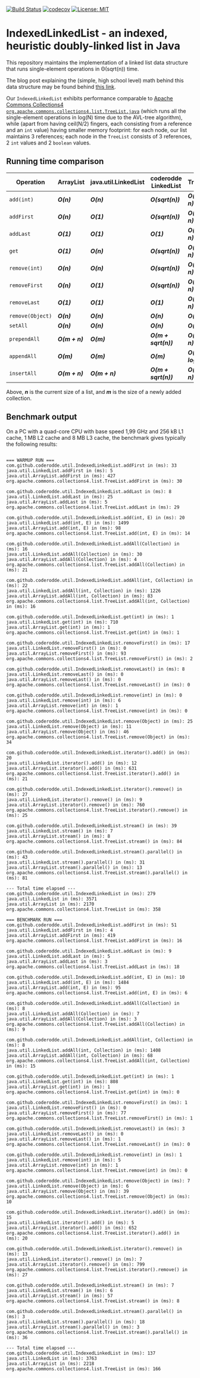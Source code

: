 [![Build Status](https://app.travis-ci.com/coderodde/IndexedLinkedList.svg?branch=main)](https://app.travis-ci.com/coderodde/IndexedLinkedList) [![codecov](https://codecov.io/gh/coderodde/IndexedLinkedList/branch/main/graph/badge.svg)](https://codecov.io/gh/coderodde/IndexedLinkedList) [![License: MIT](https://img.shields.io/badge/License-MIT-yellow.svg)](https://opensource.org/licenses/MIT)

# IndexedLinkedList - an indexed, heuristic doubly-linked list in Java

This repository maintains the implementation of a linked list data structure that runs single-element operations in &Theta;(sqrt(n)) time.

The blog post explaining the (simple, high school level) math behind this data structure may be found behind [this link](http://coderodde.github.io/weblog/#eill).

Our `IndexedLinkedList` exhibits performance comparable to [Apache Commons Collections4 `org.apache.commons.collections4.list.TreeList.java`](https://github.com/apache/commons-collections/blob/master/src/main/java/org/apache/commons/collections4/list/TreeList.java) (which runs all the single-element operations in log(N) time due to the AVL-tree algorithm), while (apart from having ceil(N/2) fingers, each consisting from a reference and an `int` value) having smaller memory footprint: for each node, our list maintains 3 references; each node in the `TreeList` consists of 3 references, 2 `int` values and 2 `boolean` values.

## Running time comparison

| Operation        | ArrayList      | java.util.LinkedList | coderodde LinkedList | TreeList           |
| ---------------- | -------------- | -------------------- | -------------------- | ------------------ |
| `add(int)`       | ***O(n)***     | ***O(n)***           | ***O(sqrt(n))***     | ***O(log n)***     |
| `addFirst`       | ***O(n)***     | ***O(1)***           | ***O(sqrt(n))***     | ***O(log n)***     |
| `addLast`        | ***O(1)***     | ***O(1)***           | ***O(1)***           | ***O(log n)***     |
| `get`            | ***O(1)***     | ***O(n)***           | ***O(sqrt(n))***     | ***O(log n)***     |
| `remove(int)`    | ***O(n)***     | ***O(n)***           | ***O(sqrt(n))***     | ***O(log n)***     |
| `removeFirst`    | ***O(n)***     | ***O(1)***           | ***O(sqrt(n))***     | ***O(log n)***     |
| `removeLast`     | ***O(1)***     | ***O(1)***           | ***O(1)***           | ***O(log n)***     |
| `remove(Object)` | ***O(n)***     | ***O(n)***           | ***O(n)***           | ***O(n)***         |
| `setAll`         | ***O(n)***     | ***O(n)***           | ***O(n)***           | ***O(n)***         |
| `prependAll`     | ***O(m + n)*** | ***O(m)***           | ***O(m + sqrt(n))*** | ***O(m log n)***   |
| `appendAll`      | ***O(m)***     | ***O(m)***           | ***O(m)***           | ***O(m + log n)*** |
| `insertAll`      | ***O(m + n)*** | ***O(m + n)***       | ***O(m + sqrt(n))*** | ***O(m log n)***   |

Above, ***n*** is the current size of a list, and ***m*** is the size of a newly added collection.

## Benchmark output

On a PC with a quad-core CPU with base speed 1,99 GHz and 256 kB L1 cache, 1 MB L2 cache and 8 MB L3 cache, the benchmark gives typically the following results:

```<<< Benchmark seed = 1653385622245 >>>

=== WARMUP RUN ===
com.github.coderodde.util.IndexedLinkedList.addFirst in (ms): 33
java.util.LinkedList.addFirst in (ms): 5
java.util.ArrayList.addFirst in (ms): 427
org.apache.commons.collections4.list.TreeList.addFirst in (ms): 30

com.github.coderodde.util.IndexedLinkedList.addLast in (ms): 8
java.util.LinkedList.addLast in (ms): 25
java.util.ArrayList.addLast in (ms): 5
org.apache.commons.collections4.list.TreeList.addLast in (ms): 29

com.github.coderodde.util.IndexedLinkedList.add(int, E) in (ms): 20
java.util.LinkedList.add(int, E) in (ms): 1499
java.util.ArrayList.add(int, E) in (ms): 98
org.apache.commons.collections4.list.TreeList.add(int, E) in (ms): 14

com.github.coderodde.util.IndexedLinkedList.addAll(Collection) in (ms): 16
java.util.LinkedList.addAll(Collection) in (ms): 30
java.util.ArrayList.addAll(Collection) in (ms): 4
org.apache.commons.collections4.list.TreeList.addAll(Collection) in (ms): 21

com.github.coderodde.util.IndexedLinkedList.addAll(int, Collection) in (ms): 22
java.util.LinkedList.addAll(int, Collection) in (ms): 1226
java.util.ArrayList.addAll(int, Collection) in (ms): 83
org.apache.commons.collections4.list.TreeList.addAll(int, Collection) in (ms): 16

com.github.coderodde.util.IndexedLinkedList.get(int) in (ms): 1
java.util.LinkedList.get(int) in (ms): 710
java.util.ArrayList.get(int) in (ms): 1
org.apache.commons.collections4.list.TreeList.get(int) in (ms): 1

com.github.coderodde.util.IndexedLinkedList.removeFirst() in (ms): 17
java.util.LinkedList.removeFirst() in (ms): 0
java.util.ArrayList.removeFirst() in (ms): 93
org.apache.commons.collections4.list.TreeList.removeFirst() in (ms): 2

com.github.coderodde.util.IndexedLinkedList.removeLast() in (ms): 8
java.util.LinkedList.removeLast() in (ms): 0
java.util.ArrayList.removeLast() in (ms): 0
org.apache.commons.collections4.list.TreeList.removeLast() in (ms): 0

com.github.coderodde.util.IndexedLinkedList.remove(int) in (ms): 0
java.util.LinkedList.remove(int) in (ms): 6
java.util.ArrayList.remove(int) in (ms): 1
org.apache.commons.collections4.list.TreeList.remove(int) in (ms): 0

com.github.coderodde.util.IndexedLinkedList.remove(Object) in (ms): 25
java.util.LinkedList.remove(Object) in (ms): 11
java.util.ArrayList.remove(Object) in (ms): 46
org.apache.commons.collections4.list.TreeList.remove(Object) in (ms): 34

com.github.coderodde.util.IndexedLinkedList.iterator().add() in (ms): 20
java.util.LinkedList.iterator().add() in (ms): 12
java.util.ArrayList.iterator().add() in (ms): 631
org.apache.commons.collections4.list.TreeList.iterator().add() in (ms): 21

com.github.coderodde.util.IndexedLinkedList.iterator().remove() in (ms): 27
java.util.LinkedList.iterator().remove() in (ms): 9
java.util.ArrayList.iterator().remove() in (ms): 760
org.apache.commons.collections4.list.TreeList.iterator().remove() in (ms): 25

com.github.coderodde.util.IndexedLinkedList.stream() in (ms): 39
java.util.LinkedList.stream() in (ms): 7
java.util.ArrayList.stream() in (ms): 8
org.apache.commons.collections4.list.TreeList.stream() in (ms): 84

com.github.coderodde.util.IndexedLinkedList.stream().parallel() in (ms): 43
java.util.LinkedList.stream().parallel() in (ms): 31
java.util.ArrayList.stream().parallel() in (ms): 13
org.apache.commons.collections4.list.TreeList.stream().parallel() in (ms): 81

--- Total time elapsed ---
com.github.coderodde.util.IndexedLinkedList in (ms): 279
java.util.LinkedList in (ms): 3571
java.util.ArrayList in (ms): 2170
org.apache.commons.collections4.list.TreeList in (ms): 358

=== BENCHMARK RUN ===
com.github.coderodde.util.IndexedLinkedList.addFirst in (ms): 51
java.util.LinkedList.addFirst in (ms): 4
java.util.ArrayList.addFirst in (ms): 419
org.apache.commons.collections4.list.TreeList.addFirst in (ms): 16

com.github.coderodde.util.IndexedLinkedList.addLast in (ms): 9
java.util.LinkedList.addLast in (ms): 5
java.util.ArrayList.addLast in (ms): 3
org.apache.commons.collections4.list.TreeList.addLast in (ms): 18

com.github.coderodde.util.IndexedLinkedList.add(int, E) in (ms): 10
java.util.LinkedList.add(int, E) in (ms): 1484
java.util.ArrayList.add(int, E) in (ms): 95
org.apache.commons.collections4.list.TreeList.add(int, E) in (ms): 6

com.github.coderodde.util.IndexedLinkedList.addAll(Collection) in (ms): 8
java.util.LinkedList.addAll(Collection) in (ms): 7
java.util.ArrayList.addAll(Collection) in (ms): 3
org.apache.commons.collections4.list.TreeList.addAll(Collection) in (ms): 9

com.github.coderodde.util.IndexedLinkedList.addAll(int, Collection) in (ms): 8
java.util.LinkedList.addAll(int, Collection) in (ms): 1408
java.util.ArrayList.addAll(int, Collection) in (ms): 68
org.apache.commons.collections4.list.TreeList.addAll(int, Collection) in (ms): 15

com.github.coderodde.util.IndexedLinkedList.get(int) in (ms): 1
java.util.LinkedList.get(int) in (ms): 808
java.util.ArrayList.get(int) in (ms): 1
org.apache.commons.collections4.list.TreeList.get(int) in (ms): 0

com.github.coderodde.util.IndexedLinkedList.removeFirst() in (ms): 1
java.util.LinkedList.removeFirst() in (ms): 0
java.util.ArrayList.removeFirst() in (ms): 77
org.apache.commons.collections4.list.TreeList.removeFirst() in (ms): 1

com.github.coderodde.util.IndexedLinkedList.removeLast() in (ms): 3
java.util.LinkedList.removeLast() in (ms): 0
java.util.ArrayList.removeLast() in (ms): 1
org.apache.commons.collections4.list.TreeList.removeLast() in (ms): 0

com.github.coderodde.util.IndexedLinkedList.remove(int) in (ms): 1
java.util.LinkedList.remove(int) in (ms): 5
java.util.ArrayList.remove(int) in (ms): 1
org.apache.commons.collections4.list.TreeList.remove(int) in (ms): 0

com.github.coderodde.util.IndexedLinkedList.remove(Object) in (ms): 7
java.util.LinkedList.remove(Object) in (ms): 6
java.util.ArrayList.remove(Object) in (ms): 39
org.apache.commons.collections4.list.TreeList.remove(Object) in (ms): 10

com.github.coderodde.util.IndexedLinkedList.iterator().add() in (ms): 15
java.util.LinkedList.iterator().add() in (ms): 5
java.util.ArrayList.iterator().add() in (ms): 652
org.apache.commons.collections4.list.TreeList.iterator().add() in (ms): 20

com.github.coderodde.util.IndexedLinkedList.iterator().remove() in (ms): 13
java.util.LinkedList.iterator().remove() in (ms): 7
java.util.ArrayList.iterator().remove() in (ms): 799
org.apache.commons.collections4.list.TreeList.iterator().remove() in (ms): 27

com.github.coderodde.util.IndexedLinkedList.stream() in (ms): 7
java.util.LinkedList.stream() in (ms): 6
java.util.ArrayList.stream() in (ms): 57
org.apache.commons.collections4.list.TreeList.stream() in (ms): 8

com.github.coderodde.util.IndexedLinkedList.stream().parallel() in (ms): 3
java.util.LinkedList.stream().parallel() in (ms): 18
java.util.ArrayList.stream().parallel() in (ms): 3
org.apache.commons.collections4.list.TreeList.stream().parallel() in (ms): 36

--- Total time elapsed ---
com.github.coderodde.util.IndexedLinkedList in (ms): 137
java.util.LinkedList in (ms): 3763
java.util.ArrayList in (ms): 2218
org.apache.commons.collections4.list.TreeList in (ms): 166
```
